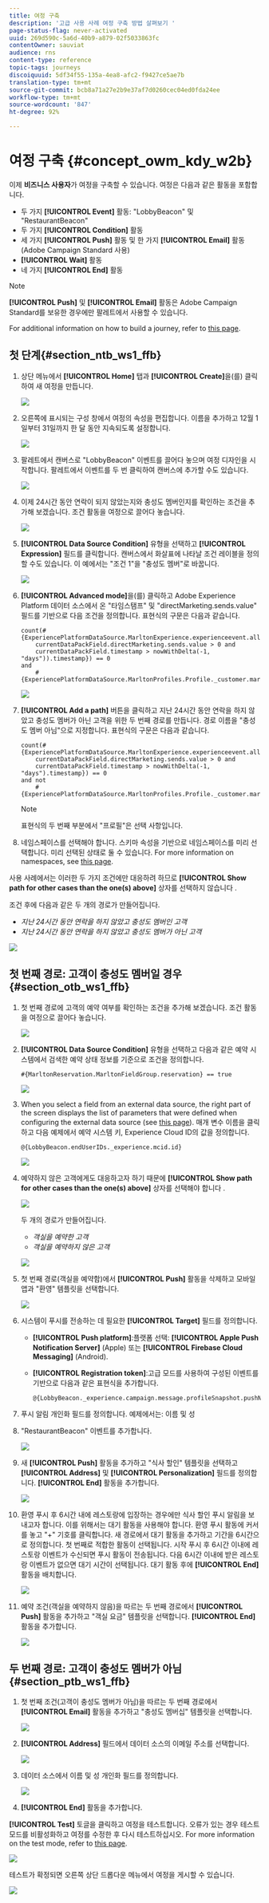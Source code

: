 ```yaml
---
title: 여정 구축
description: '고급 사용 사례 여정 구축 방법 살펴보기 '
page-status-flag: never-activated
uuid: 269d590c-5a6d-40b9-a879-02f5033863fc
contentOwner: sauviat
audience: rns
content-type: reference
topic-tags: journeys
discoiquuid: 5df34f55-135a-4ea8-afc2-f9427ce5ae7b
translation-type: tm+mt
source-git-commit: bcb8a71a27e2b9e37af7d0260cec04ed0fda24ee
workflow-type: tm+mt
source-wordcount: '847'
ht-degree: 92%

---
```



# 여정 구축 {#concept_owm_kdy_w2b}

이제 **비즈니스 사용자**&#x200B;가 여정을 구축할 수 있습니다. 여정은 다음과 같은 활동을 포함합니다.

* 두 가지 **[!UICONTROL Event]** 활동: &quot;LobbyBeacon&quot; 및 &quot;RestaurantBeacon&quot;
* 두 가지 **[!UICONTROL Condition]** 활동 
* 세 가지 **[!UICONTROL Push]** 활동 및 한 가지 **[!UICONTROL Email]** 활동(Adobe Campaign Standard 사용)
* **[!UICONTROL Wait]** 활동
* 네 가지 **[!UICONTROL End]** 활동 

>[!NOTE]
>
>**[!UICONTROL Push]** 및 **[!UICONTROL Email]** 활동은 Adobe Campaign Standard를 보유한 경우에만 팔레트에서 사용할 수 있습니다.

For additional information on how to build a journey, refer to [this page](../building-journeys/journey.md).

## 첫 단계{#section_ntb_ws1_ffb}

1. 상단 메뉴에서 **[!UICONTROL Home]** 탭과 **[!UICONTROL Create]**&#x200B;을(를) 클릭하여 새 여정을 만듭니다.

   ![](../assets/journey31.png)

1. 오른쪽에 표시되는 구성 창에서 여정의 속성을 편집합니다. 이름을 추가하고 12월 1일부터 31일까지 한 달 동안 지속되도록 설정합니다.

   ![](../assets/journeyuc2_12.png)

1. 팔레트에서 캔버스로 &quot;LobbyBeacon&quot; 이벤트를 끌어다 놓으며 여정 디자인을 시작합니다. 팔레트에서 이벤트를 두 번 클릭하여 캔버스에 추가할 수도 있습니다.

   ![](../assets/journeyuc2_13.png)

1. 이제 24시간 동안 연락이 되지 않았는지와 충성도 멤버인지를 확인하는 조건을 추가해 보겠습니다. 조건 활동을 여정으로 끌어다 놓습니다.

   ![](../assets/journeyuc2_14.png)

1. **[!UICONTROL Data Source Condition]** 유형을 선택하고 **[!UICONTROL Expression]** 필드를 클릭합니다. 캔버스에서 화살표에 나타날 조건 레이블을 정의할 수도 있습니다. 이 예에서는 &quot;조건 1&quot;을 &quot;충성도 멤버&quot;로 바꿉니다.

   ![](../assets/journeyuc2_15.png)

1. **[!UICONTROL Advanced mode]**&#x200B;을(를) 클릭하고 Adobe Experience Platform 데이터 소스에서 온 &quot;타임스탬프&quot; 및 &quot;directMarketing.sends.value&quot; 필드를 기반으로 다음 조건을 정의합니다. 표현식의 구문은 다음과 같습니다.

   ```
   count(#{ExperiencePlatformDataSource.MarltonExperience.experienceevent.all(
       currentDataPackField.directMarketing.sends.value > 0 and
       currentDataPackField.timestamp > nowWithDelta(-1, "days")).timestamp}) == 0
   and
       #{ExperiencePlatformDataSource.MarltonProfiles.Profile._customer.marlton.loyaltyMember}
   ```

   ![](../assets/journeyuc2_30.png)

1. **[!UICONTROL Add a path]** 버튼을 클릭하고 지난 24시간 동안 연락을 하지 않았고 충성도 멤버가 아닌 고객을 위한 두 번째 경로를 만듭니다. 경로 이름을 &quot;충성도 멤버 아님&quot;으로 지정합니다. 표현식의 구문은 다음과 같습니다.

   ```
   count(#{ExperiencePlatformDataSource.MarltonExperience.experienceevent.all(
       currentDataPackField.directMarketing.sends.value > 0 and
       currentDataPackField.timestamp > nowWithDelta(-1, "days").timestamp}) == 0
   and not
       #{ExperiencePlatformDataSource.MarltonProfiles.Profile._customer.marlton.loyaltyMember}
   ```

   >[!NOTE]
   >
   >표현식의 두 번째 부분에서 &quot;프로필&quot;은 선택 사항입니다.

1. 네임스페이스를 선택해야 합니다. 스키마 속성을 기반으로 네임스페이스를 미리 선택합니다. 미리 선택된 상태로 둘 수 있습니다. For more information on namespaces, see [this page](../event/selecting-the-namespace.md).

사용 사례에서는 이러한 두 가지 조건에만 대응하려 하므로 **[!UICONTROL Show path for other cases than the one(s) above]** 상자를 선택하지 않습니다 .

조건 후에 다음과 같은 두 개의 경로가 만들어집니다.

* _지난 24시간 동안 연락을 하지 않았고 충성도 멤버인 고객_
* _지난 24시간 동안 연락을 하지 않았고 충성도 멤버가 아닌 고객_

![](../assets/journeyuc2_16.png)

## 첫 번째 경로: 고객이 충성도 멤버일 경우 {#section_otb_ws1_ffb} 

1. 첫 번째 경로에 고객의 예약 여부를 확인하는 조건을 추가해 보겠습니다. 조건 활동을 여정으로 끌어다 놓습니다.

   ![](../assets/journeyuc2_17.png)

1. **[!UICONTROL Data Source Condition]** 유형을 선택하고 다음과 같은 예약 시스템에서 검색한 예약 상태 정보를 기준으로 조건을 정의합니다.

   ```
   #{MarltonReservation.MarltonFieldGroup.reservation} == true
   ```

   ![](../assets/journeyuc2_18.png)

1. When you select a field from an external data source, the right part of the screen displays the list of parameters that were defined when configuring the external data source (see [this page](../usecase/configuring-the-data-sources.md)). 매개 변수 이름을 클릭하고 다음 예제에서 예약 시스템 키, Experience Cloud ID의 값을 정의합니다.

   ```
   @{LobbyBeacon.endUserIDs._experience.mcid.id}
   ```

   ![](../assets/journeyuc2_19.png)

1. 예약하지 않은 고객에게도 대응하고자 하기 때문에 **[!UICONTROL Show path for other cases than the one(s) above]** 상자를 선택해야 합니다 .

   ![](../assets/journeyuc2_20.png)

   두 개의 경로가 만들어집니다.

   * _객실을 예약한 고객_
   * _객실을 예약하지 않은 고객_

   ![](../assets/journeyuc2_21.png)

1. 첫 번째 경로(객실을 예약함)에서 **[!UICONTROL Push]** 활동을 삭제하고 모바일 앱과 &quot;환영&quot; 템플릿을 선택합니다.

   ![](../assets/journeyuc2_22.png)

1. 시스템이 푸시를 전송하는 데 필요한 **[!UICONTROL Target]** 필드를 정의합니다.

   * **[!UICONTROL Push platform]**:플랫폼 선택: **[!UICONTROL Apple Push Notification Server]** (Apple) 또는 **[!UICONTROL Firebase Cloud Messaging]** (Android).
   * **[!UICONTROL Registration token]**:고급 모드를 사용하여 구성된 이벤트를 기반으로 다음과 같은 표현식을 추가합니다.

      ```
      @{LobbyBeacon._experience.campaign.message.profileSnapshot.pushNotificationTokens.first().token}
      ```

1. 푸시 알림 개인화 필드를 정의합니다. 예제에서는: 이름 및 성

1. &quot;RestaurantBeacon&quot; 이벤트를 추가합니다.

   ![](../assets/journeyuc2_23.png)

1. 새 **[!UICONTROL Push]** 활동을 추가하고 &quot;식사 할인&quot; 템플릿을 선택하고 **[!UICONTROL Address]** 및 **[!UICONTROL Personalization]** 필드를 정의합니다. **[!UICONTROL End]** 활동을 추가합니다. 

   ![](../assets/journeyuc2_24.png)

1. 환영 푸시 후 6시간 내에 레스토랑에 입장하는 경우에만 식사 할인 푸시 알림을 보내고자 합니다. 이를 위해서는 대기 활동을 사용해야 합니다. 환영 푸시 활동에 커서를 놓고 &quot;+&quot; 기호를 클릭합니다. 새 경로에서 대기 활동을 추가하고 기간을 6시간으로 정의합니다. 첫 번째로 적합한 활동이 선택됩니다. 시작 푸시 후 6시간 이내에 레스토랑 이벤트가 수신되면 푸시 활동이 전송됩니다. 다음 6시간 이내에 받은 레스토랑 이벤트가 없으면 대기 시간이 선택됩니다. 대기 활동 후에 **[!UICONTROL End]** 활동을 배치합니다.

   ![](../assets/journeyuc2_31.png)

1. 예약 조건(객실을 예약하지 않음)을 따르는 두 번째 경로에서 **[!UICONTROL Push]** 활동을 추가하고 &quot;객실 요금&quot; 템플릿을 선택합니다. **[!UICONTROL End]** 활동을 추가합니다.

   ![](../assets/journeyuc2_25.png)

## 두 번째 경로: 고객이 충성도 멤버가 아님{#section_ptb_ws1_ffb}

1. 첫 번째 조건(고객이 충성도 멤버가 아님)을 따르는 두 번째 경로에서 **[!UICONTROL Email]** 활동을 추가하고 &quot;충성도 멤버십&quot; 템플릿을 선택합니다.

   ![](../assets/journeyuc2_26.png)

1. **[!UICONTROL Address]** 필드에서 데이터 소스의 이메일 주소를 선택합니다.

   ![](../assets/journeyuc2_27.png)

1. 데이터 소스에서 이름 및 성 개인화 필드를 정의합니다.

   ![](../assets/journeyuc2_28.png)

1. **[!UICONTROL End]** 활동을 추가합니다.

**[!UICONTROL Test]** 토글을 클릭하고 여정을 테스트합니다. 오류가 있는 경우 테스트 모드를 비활성화하고 여정를 수정한 후 다시 테스트하십시오. For more information on the test mode, refer to [this page](../building-journeys/testing-the-journey.md).

![](../assets/journeyuc2_32bis.png)

테스트가 확정되면 오른쪽 상단 드롭다운 메뉴에서 여정을 게시할 수 있습니다.

![](../assets/journeyuc2_32.png)
